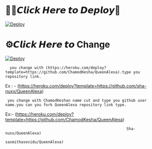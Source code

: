# 🧚‍♀️𝘾𝙡𝙞𝙘𝙠 𝙃𝙚𝙧𝙚 𝙩𝙤 𝘿𝙚𝙥𝙡𝙤𝙮💫
[![Deploy](https://www.herokucdn.com/deploy/button.svg)](https://heroku.com/deploy?template=https://github.com/ChamodKesha/QueenAlexa)

# ⚙️𝘾𝙡𝙞𝙘𝙠 𝙃𝙚𝙧𝙚 𝙩𝙤 Change
[![Deploy](https://www.herokucdn.com/deploy/button.svg)](https://github.com/lenisssss/QueenAlexa/edit/main/Deploy.md)

````test
  you change with (https://heroku.com/deploy?template=https://github.com/ChamodKesha/QueenAlexa).type you repository link.
  ````
  Ex : - (https://heroku.com/deploy?template=https://github.com/sha-nuxx/QueenAlexa)
  
  ````test
   you change with ChamodKeshan name cut and type you github user name.you can you fork QueenAlexa repository link type.
   ````
  Ex:- (https://heroku.com/deploy?template=https://github.com/ChamodKesha/QueenAlexa)        
                                                          
                                                          Sha-nuxx/QueenAlexa)
                                                          sasmithasevidu/QueenAlexa)
